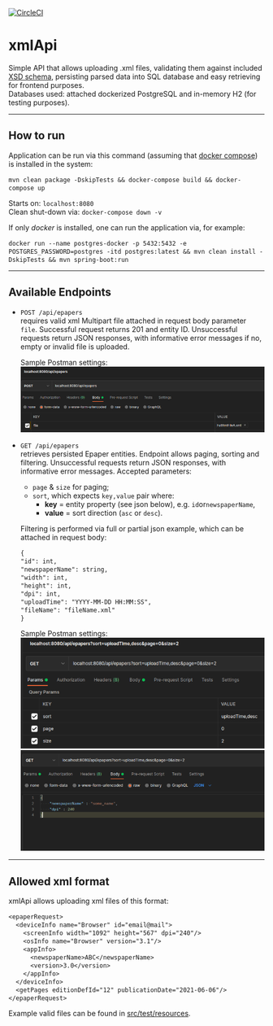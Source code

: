 [![CircleCI](https://circleci.com/gh/ppszczepaniak/xmlApi/tree/master.svg?style=shield&circle-token=d5a8b34fba838acd00286d48365b8b472bc576e8)](https://circleci.com/gh/ppszczepaniak/xmlApi/tree/master)

# xmlApi

Simple API that allows uploading .xml files, validating them against
included [XSD schema](https://github.com/ppszczepaniak/xmlApi/blob/master/src/main/resources/xsdSchema/schema.xsd),
persisting parsed data into SQL database and easy retrieving for frontend purposes. <br>
Databases used: attached dockerized PostgreSQL and in-memory H2 (for testing purposes).


--------------

## How to run

Application can be run via this command (assuming that [docker compose](https://docs.docker.com/compose/install/)) is
installed in the system:<br>

```
mvn clean package -DskipTests && docker-compose build && docker-compose up
 ```

Starts on: `localhost:8080`<br>
Clean shut-down via:
`docker-compose down -v
`

If only *docker* is installed, one can run the application via, for example:

```
docker run --name postgres-docker -p 5432:5432 -e POSTGRES_PASSWORD=postgres -itd postgres:latest && mvn clean install -DskipTests && mvn spring-boot:run 
```

--------------

## Available Endpoints

* `POST /api/epapers`<br>requires valid xml Multipart file attached in request body parameter `file`. Successful request
  returns 201 and entity ID. Unsuccessful requests return JSON responses, with informative error messages if no, empty
  or invalid file is uploaded. <br>

  Sample Postman settings:<br>
  ![img.png](src/main/resources/images/img.png)


* `GET /api/epapers`<br> retrieves persisted Epaper entities. Endpoint allows paging, sorting and filtering.
  Unsuccessful requests return JSON responses, with informative error messages. Accepted parameters:
  * `page` & `size` for paging;
  * `sort`, which expects `key,value` pair where:
    * **key** = entity property (see json below), e.g. `id`or`newspaperName`,
    * **value** = sort direction (`asc` or `desc`).

  Filtering is performed via full or partial json example, which can be attached in request body:
  ```
  {
  "id": int,
  "newspaperName": string,
  "width": int,
  "height": int,
  "dpi": int,
  "uploadTime": "YYYY-MM-DD HH:MM:SS",
  "fileName": "fileName.xml"
  }
  ```
  Sample Postman settings:<br>
  ![img_1.png](src/main/resources/images/img_1.png)
  ![img_2.png](src/main/resources/images/img_2.png)

--------------
## Allowed xml format

xmlApi allows uploading xml files of this format:

```<?xml version="1.0" encoding="utf-8"?>
<epaperRequest>
  <deviceInfo name="Browser" id="email@mail">
    <screenInfo width="1092" height="567" dpi="240"/>
    <osInfo name="Browser" version="3.1"/>
    <appInfo>
      <newspaperName>ABC</newspaperName>
      <version>3.0</version>
    </appInfo>
  </deviceInfo>
  <getPages editionDefId="12" publicationDate="2021-06-06"/>
</epaperRequest>
```

Example valid files can be found
in [src/test/resources](https://github.com/ppszczepaniak/xmlApi/tree/master/src/test/resources).
